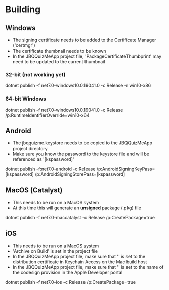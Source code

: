 # Building

## Windows

- The signing certificate needs to be added to the Certificate Manager ('certmgr')
- The certificate thumbnail needs to be known
- In the JBQQuizMeApp project file, 'PackageCertificateThumbprint' may need to be updated to the current thumbnail

### 32-bit (not working yet)
dotnet publish -f net7.0-windows10.0.19041.0 -c Release -r win10-x86

### 64-bit Windows
dotnet publish -f net7.0-windows10.0.19041.0 -c Release /p:RuntimeIdentifierOverride=win10-x64

## Android

- The jbqquizme.keystore needs to be copied to the JBQQuizMeApp project directory
- Make sure you know the password to the keystore file and will be referenced as '[kspassword]'

dotnet publish -f:net7.0-android -c:Release /p:AndroidSigningKeyPass=[kspassword] /p:AndroidSigningStorePass=[kspassword]

## MacOS (Catalyst)

- This needs to be run on a MacOS system
- At this time this will generate an **unsigned** package (.pkg) file

dotnet publish -f net7.0-maccatalyst -c Release /p:CreatePackage=true

## iOS

- This needs to be run on a MacOS system
- 'Archive on Build' is set in the project file
- In the JBQQuizMeApp project file, make sure that '<CodesignKey>' is set to the distribution certificate in Keychain Access on the Mac build host
- In the JBQQuizMeApp project file, make sure that '<CodesignProvision>' is set to the name of the codesign provision in the Apple Developer portal

dotnet publish -f net7.0-ios -c Release /p:CreatePackage=true